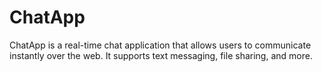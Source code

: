 # ChatApp

ChatApp is a real-time chat application that allows users to communicate instantly over the web. It supports text messaging, file sharing, and more.
